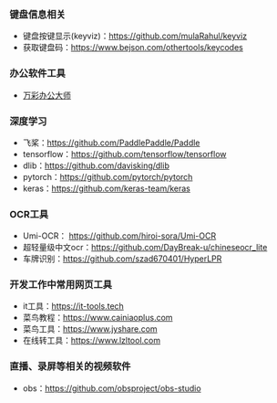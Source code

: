 <!--
 * @Author: findnr cym504875043@gmail.com
 * @Date: 2024-03-13 20:28:45
 * @LastEditors: findnr cym504875043@gmail.com
 * @LastEditTime: 2024-03-18 09:11:02
 * @FilePath: \instance_collection\docs\tools.md
 * @Description: 这是默认设置,请设置`customMade`, 打开koroFileHeader查看配置 进行设置: https://github.com/OBKoro1/koro1FileHeader/wiki/%E9%85%8D%E7%BD%AE
-->
### 键盘信息相关
- 键盘按键显示(keyviz)：https://github.com/mulaRahul/keyviz
- 获取键盘码：https://www.bejson.com/othertools/keycodes
### 办公软件工具
- [万彩办公大师](https://www.wofficebox.com/)
### 深度学习
- 飞桨：https://github.com/PaddlePaddle/Paddle
- tensorflow：https://github.com/tensorflow/tensorflow
- dlib：https://github.com/davisking/dlib
- pytorch：https://github.com/pytorch/pytorch
- keras：https://github.com/keras-team/keras
  
### OCR工具
- Umi-OCR： https://github.com/hiroi-sora/Umi-OCR
- 超轻量级中文ocr：https://github.com/DayBreak-u/chineseocr_lite
- 车牌识别：https://github.com/szad670401/HyperLPR
### 开发工作中常用网页工具
- it工具：https://it-tools.tech
- 菜鸟教程：https://www.cainiaoplus.com
- 菜鸟工具：https://www.jyshare.com
- 在线转工具：https://www.lzltool.com

### 直播、录屏等相关的视频软件
- obs：https://github.com/obsproject/obs-studio
